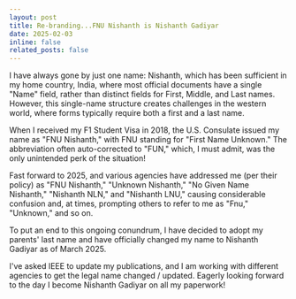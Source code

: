 ```yaml
---
layout: post
title: Re-branding...FNU Nishanth is Nishanth Gadiyar
date: 2025-02-03
inline: false
related_posts: false
---
```


I have always gone by just one name: Nishanth, which has been sufficient in my home country, India, where most official documents have a single "Name" field, rather than distinct fields for First, Middle, and Last names. However, this single-name structure creates challenges in the western world, where forms typically require both a first and a last name.

When I received my F1 Student Visa in 2018, the U.S. Consulate issued my name as "FNU Nishanth," with FNU standing for "First Name Unknown." The abbreviation often auto-corrected to "FUN," which, I must admit, was the only unintended perk of the situation!

Fast forward to 2025, and various agencies have addressed me (per their policy) as "FNU Nishanth," "Unknown Nishanth," "No Given Name Nishanth," "Nishanth NLN," and "Nishanth LNU," causing considerable confusion and, at times, prompting others to refer to me as "Fnu," "Unknown," and so on.

To put an end to this ongoing conundrum, I have decided to adopt my parents' last name and have officially changed my name to Nishanth Gadiyar as of March 2025.

I've asked IEEE to update my publications, and I am working with different agencies to get the legal name changed / updated. Eagerly looking forward to the day I become Nishanth Gadiyar on all my paperwork!
